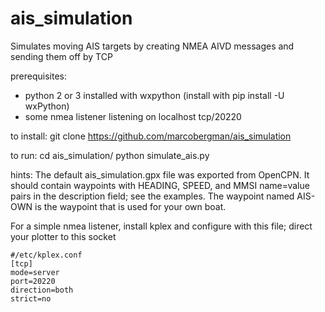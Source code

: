 # ais_simulation
Simulates moving AIS targets by creating NMEA AIVD messages and sending them off by TCP

prerequisites:
- python 2 or 3  installed with wxpython (install with pip install -U wxPython)
- some nmea listener listening on localhost tcp/20220

to install:
git clone https://github.com/marcobergman/ais_simulation

to run:
cd ais_simulation/
python simulate_ais.py

hints:
The default ais_simulation.gpx file was exported from OpenCPN. It should contain waypoints with HEADING, SPEED, and MMSI name=value pairs in the description field; see the examples. The waypoint named AIS-OWN is the waypoint that is used for your own boat.

For a simple nmea listener, install kplex and configure with this file; direct your plotter to this socket 
```
#/etc/kplex.conf
[tcp]
mode=server
port=20220
direction=both
strict=no
```
